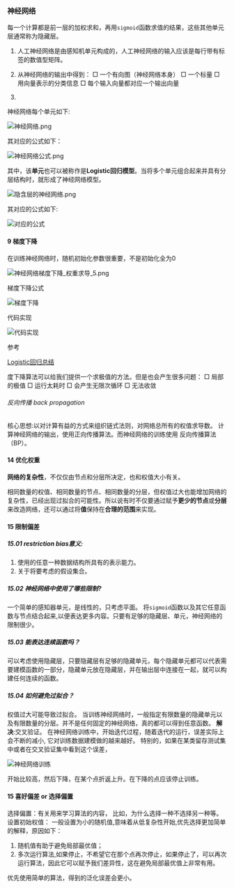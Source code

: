 ### 神经网络
每一个计算都是前一层的加权求和，再用`sigmoid`函数求值的结果，这些其他单元层通常称为隐藏层。

1. 人工神经网络是由感知机单元构成的，人工神经网络的输入应该是每行带有标签的数值型矩阵。

2. 从神经网络的输出中得到：
□ 一个有向图（神经网络本身）
□ 一个标量
□ 用向量表示的分类信息
□ 每个输入向量都对应一个输出向量

3. 

神经网络每个单元如下:

![神经网络.png](https://i.imgur.com/c0zKlI5.png)

其对应的公式如下：

![神经网络公式.png](https://i.imgur.com/GHgD7um.png)

其中，该**单元**也可以被称作是**Logistic回归模型**。当将多个单元组合起来并具有分层结构时，就形成了神经网络模型。

![隐含层的神经网络.png](https://i.imgur.com/ADxEOYE.png)

其对应的公式如下:

![对应的公式](http://dataunion.org/wp-content/uploads/2015/03/42.png)

#### 9 梯度下降
在训练神经网络时，随机初始化参数很重要，不是初始化全为0

![神经网络梯度下降_权重求导_5.png](https://i.imgur.com/zDbMMUz.png)

梯度下降公式

![梯度下降](http://img.blog.csdn.net/20131213085438093)

代码实现

![代码实现](http://img.blog.csdn.net/20131113202512453?watermark/2/text/aHR0cDovL2Jsb2cuY3Nkbi5uZXQvZG9uZ3Rpbmd6aGl6aQ==/font/5a6L5L2T/fontsize/400/fill/I0JBQkFCMA==/dissolve/70/gravity/SouthEast)

参考

[Logistic回归总结](http://blog.csdn.net/achuo/article/details/51160101 "Logistic回归总结")

度下降算法可以给我们提供一个求极值的方法。但是也会产生很多问题：
□ 局部的极值
□ 运行太耗时
□ 会产生无限次循环
□ 无法收敛


###### 反向传播 back propagation
核心思想:以对计算有益的方式来组织链式法则，对网络总所有的权值求导数。
计算神经网络的输出，使用正向传播算法。而神经网络的训练使用 反向传播算法（BP）。

#### 14 优化权重
**网络的复杂性**，不仅仅由节点和分层所决定，也和权值大小有关。

相同数量的权值、相同数量的节点、相同数量的分层，但权值过大也能增加网络的复杂性，已经出现过拟合的可能性。所以说有时不仅要通过赋予**更少的节点**或**分层**来改造网络，还可以通过将**值**保持在**合理的范围**来实现。

#### 15 限制偏差
##### 15.01 restriction bias意义:
1. 使用的任意一种数据结构所具有的表示能力。
2. 关于将要考虑的假设集合。

##### 15.02 神经网络中使用了哪些限制?
一个简单的感知器单元，是线性的，只考虑平面。
将`sigmoid`函数以及其它任意函数与节点结合起来,以便表达更多内容。只要有足够的隐藏层、单元，神经网络的限制很少。

##### 15.03 能表达连续函数吗？
可以考虑使用隐藏层，只要隐藏层有足够的隐藏单元，每个隐藏单元都可以代表需要建模函数的一部分，隐藏单元放在隐藏层，并在输出层中连接在一起，就可以构建任何连续的函数。

##### 15.04 如何避免过拟合？
权值过大可能导致过拟合。
当训练神经网络时，一般指定有限数量的隐藏单元以及有限数量的分层。并不是任何固定的神经网络，真的都可以得到任意函数。
**解决**:交叉验证。
在神经网络训练中，开始迭代过程，随着迭代的运行，误差实际上会不断的减小, 它对训练数据建模做的越来越好。
特别的，如果在某类留存测试集中或者在交叉验证集中看到这个误差，

![神经网络训练](https://i.imgur.com/mdtHObf.png)

开始比较高，然后下降，在某个点折返上升。在下降的点应该停止训练。

#### 15 喜好偏差 or 选择偏置
选择偏置：有关用来学习算法的内容，
比如，为什么选择一种不选择另一种等。
设置初始权值：
一般设置为小的随机值,意味着从低复杂性开始,优先选择更加简单的解释，原因如下：
1. 随机值有助于避免局部最优值；
2. 多次运行算法,如果停止，不希望它在那个点再次停止，如果停止了，可以再次运行算法，因此它可以赋予我们差异性，这在避免局部最优值上非常有用。

优先使用简单的算法，得到的泛化误差会更小。



